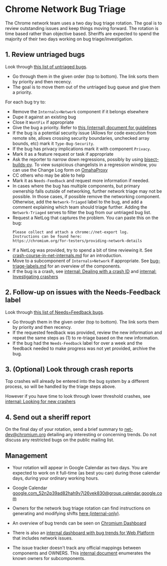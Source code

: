 # Chrome Network Bug Triage

The Chrome network team uses a two day bug triage rotation. The goal is to
review outstanding issues and keep things moving forward. The rotation is time
based rather than objective based. Sheriffs are expected to spend the majority
of their two days working on bug triage/investigation.

## 1. Review untriaged bugs

Look through [this list of untriaged
bugs](https://bugs.chromium.org/p/chromium/issues/list?sort=pri%20-stars%20-opened&q=component%3AInternals%3ENetwork%20status%3Aunconfirmed%2Cuntriaged%20-component%3AInternals%3ENetwork%3ECookies%20-component%3AInternals%3ENetwork%3EDNS%20-component%3AInternals%3ENetwork%3ECookies%20-component%3AInternals%3ENetwork%3ECertificate%20-component%3AInternals%3ENetwork%3EReportingAndNEL%20-component%3AInternals%3ENetwork%3EDataUse%20-component%3AInternals%3ENetwork%3EEV%20-component%3AInternals%3ENetwork%3EDataProxy%20-component%3AInternals%3ENetwork%3ECertTrans%20-component%3AInternals%3ENetwork%3ENetworkQuality%20-component%3AInternals%3ENetwork%3EDoH%20-component%3AInternals%3ENetwork%3ENetInfo%20-component%3AInternals%3ENetwork%3EVPN%20-Needs%3DFeedback%20-Label%3ANetwork-Triaged).

* Go through them in the given order (top to bottom).
  The link sorts them by priority and then recency.
* The goal is to move them out of the untriaged bug queue and give them a priority.

For each bug try to:

* Remove the `Internals>Network` component if it belongs elsewhere
* Dupe it against an existing bug
* Close it `WontFix` if appropriate
* Give the bug a priority. Refer to [this (internal) document for guidelines](https://goto.google.com/xnzwn)
* If the bug is a potential security issue (Allows for code execution from remote
  site, allows crossing security boundaries, unchecked array bounds, etc) mark
  it `Type-Bug-Security`.
* If the bug has privacy implications mark it with component `Privacy`.
* Mark it as a feature request or task if appropriate
* Ask the reporter to narrow down regressions, possibly by using
  [bisect-builds-py](https://www.chromium.org/developers/bisect-builds-py). To
  view suspicious changelists in a regression window, you can use the Change Log
  form on [OmahaProxy](https://omahaproxy.appspot.com/)
* CC others who may be able to help
* Mark it as `Needs-Feedback` and request more information if needed.
* In cases where the bug has multiple components, but primary ownership falls
  outside of networking, further network triage may not be possible. In those
  cases, if possible remove the networking component. Otherwise, add the
  `Network-Triaged` label to the bug, and add a comment explaining which team
  should triage further. Adding the `Network-Triaged` serves to filter the
  bug from our untriaged bug list.
* Request a NetLog that captures the problem. You can paste this on the bug:
  ```
  Please collect and attach a chrome://net-export log.
  Instructions can be found here:
  https://chromium.org/for-testers/providing-network-details
  ```
* If a NetLog was provided, try to spend a bit of time reviewing it. See
  [crash-course-in-net-internals.md](crash-course-in-net-internals.md) for an
  introduction.
* Move to a subcomponent of `Internals>Network` if appropriate. See
  [bug-triage-labels.md](bug-triage-labels.md) for an overview of the components.
* If the bug is a crash, see [internal: Dealing with a crash
  ID](https://goto.google.com/network_triage_internal#dealing-with-a-crash-id)
and [internal: Investigating
crashers](https://goto.google.com/network_triage_internal#investigating-crashers)

## 2. Follow-up on issues with the Needs-Feedback label

Look through [this list of Needs=Feedback
bugs](https://bugs.chromium.org/p/chromium/issues/list?sort=pri%20-modified&q=component%3AInternals%3ENetwork%20Needs%3DFeedback%20-component%3AInternals%3ENetwork%3ECookies%20-component%3AInternals%3ENetwork%3EDNS%20-component%3AInternals%3ENetwork%3ECookies%20-component%3AInternals%3ENetwork%3ECertificate%20-component%3AInternals%3ENetwork%3EReportingAndNEL%20-component%3AInternals%3ENetwork%3EDataUse%20-component%3AInternals%3ENetwork%3EEV%20-component%3AInternals%3ENetwork%3EDataProxy%20-component%3AInternals%3ENetwork%3ECertTrans%20-component%3AInternals%3ENetwork%3ENetworkQuality%20-component%3AInternals%3ENetwork%3EDoH%20-component%3AInternals%3ENetwork%3ENetInfo%20-component%3AInternals%3ENetwork%3EVPN).

* Go through them in the given order (top to bottom).
  The link sorts them by priority and then recency.
* If the requested feedback was provided, review the new information and repeat
  the same steps as (1) to re-triage based on the new information.
* If the bug had the `Needs-Feedback` label for over a week and the
  feedback needed to make progress was not yet provided, archive the bug.

## 3. (Optional) Look through crash reports

Top crashes will already be entered into the bug system by a different process,
so will be handled by the triage steps above.

However if you have time to look through lower threshold crashes, see
[internal: Looking for new crashers](https://goto.google.com/network_triage_internal#looking-for-new-crashers)

## 4. Send out a sheriff report

On the final day of your rotation, send a brief summary to net-dev@chromium.org
detailing any interesting or concerning trends. Do not discuss any restricted
bugs on the public mailing list.

## Management

* Your rotation will appear in Google Calendar as two days. You are expected to
  work on it full-time (as best you can) during those calendar days, during your
  ordinary working hours.

* Google Calendar [google.com_52n2p39ad82hah9v7j26vek830@group.calendar.google.com](https://calendar.google.com/calendar/embed?src=google.com_52n2p39ad82hah9v7j26vek830%40group.calendar.google.com&ctz=America%2FLos_Angeles)

* Owners for the network bug triage rotation can find instructions on
generating and modifying shifts
[here (internal-only)](https://goto.google.com/pflvb).

* An overview of bug trends can be seen on [Chromium
  Dashboard](https://chromiumdash.appspot.com/components/Internals/Network?project=Chromium)

* There is also an [internal dashboard with bug trends for Web
  Platform](https://goto.google.com/vufyq) that includes network issues.

* The issue tracker doesn't track any official mappings between components and
  OWNERS. This [internal document](https://goto.google.com/kojfj) enumerates
  the known owners for subcomponents.
